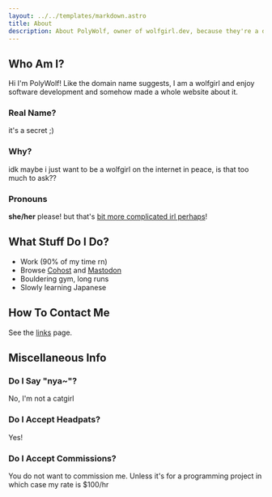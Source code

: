 ```yaml
---
layout: ../../templates/markdown.astro
title: About
description: About PolyWolf, owner of wolfgirl.dev, because they're a developer and a wolfgirl
---
```


## Who Am I?

Hi I'm PolyWolf! Like the domain name suggests, I am a wolfgirl and enjoy software development and somehow made a whole website about it.

### Real Name?

it's a secret ;)

### Why?

idk maybe i just want to be a wolfgirl on the internet in peace, is that too much to ask??

### Pronouns

**she/her** please! but that's [bit more complicated irl perhaps](https://cohost.org/PolyWolf/post/759571-additional-guidance)!

## What Stuff Do I Do?

- Work (90% of my time rn)
- Browse [Cohost](https://cohost.org/PolyWolf) and [Mastodon](https://social.treehouse.systems/@PolyWolf)
- Bouldering gym, long runs
- Slowly learning Japanese

## How To Contact Me

See the [links](/links) page.

## Miscellaneous Info

### Do I Say "nya~"?

No, I'm not a catgirl

### Do I Accept Headpats?

Yes!

### Do I Accept Commissions?

You do not want to commission me. Unless it's for a programming project in which case my rate is $100/hr

